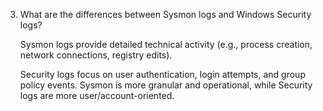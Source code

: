 3. What are the differences between Sysmon logs and Windows Security logs?

    Sysmon logs provide detailed technical activity (e.g., process creation, network connections, registry edits).

    Security logs focus on user authentication, login attempts, and group policy events.
    Sysmon is more granular and operational, while Security logs are more user/account-oriented.